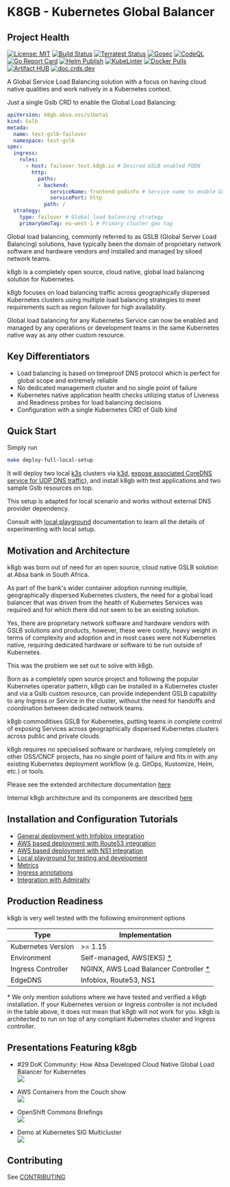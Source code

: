 # K8GB - Kubernetes Global Balancer

## Project Health

[![License: MIT](https://img.shields.io/badge/License-Apache_2.0-yellow.svg)](https://opensource.org/licenses/Apache-2.0)
[![Build Status](https://github.com/AbsaOSS/k8gb/workflows/build/badge.svg)](https://github.com/AbsaOSS/k8gb/actions?query=workflow%3A%22Golang+lint+and+test%22)
[![Terratest Status](https://github.com/AbsaOSS/k8gb/workflows/Terratest/badge.svg)](https://github.com/AbsaOSS/k8gb/actions?query=workflow%3ATerratest)
[![Gosec](https://github.com/AbsaOSS/k8gb/workflows/Gosec/badge.svg)](https://github.com/AbsaOSS/k8gb/actions?query=workflow%3AGosec)
[![CodeQL](https://github.com/AbsaOSS/k8gb/workflows/CodeQL/badge.svg)](https://github.com/AbsaOSS/k8gb/actions?query=workflow%3ACodeQL)
[![Go Report Card](https://goreportcard.com/badge/github.com/AbsaOSS/k8gb)](https://goreportcard.com/report/github.com/AbsaOSS/k8gb)
[![Helm Publish](https://github.com/AbsaOSS/k8gb/workflows/Helm%20Publish/badge.svg)](https://github.com/AbsaOSS/k8gb/actions?query=workflow%3A%22Helm+Publish%22)
[![KubeLinter](https://github.com/AbsaOSS/k8gb/workflows/KubeLinter/badge.svg)](https://github.com/AbsaOSS/k8gb/actions?query=workflow%3AKubeLinter)
[![Docker Pulls](https://img.shields.io/docker/pulls/absaoss/k8gb)](https://hub.docker.com/r/absaoss/k8gb)
[![Artifact HUB](https://img.shields.io/endpoint?url=https://artifacthub.io/badge/repository/k8gb)](https://artifacthub.io/packages/search?repo=k8gb)
[![doc.crds.dev](https://img.shields.io/badge/doc-crds-purple)](https://doc.crds.dev/github.com/absaoss/k8gb)

A Global Service Load Balancing solution with a focus on having cloud native qualities and work natively in a Kubernetes context.

Just a single Gslb CRD to enable the Global Load Balancing:

```yaml
apiVersion: k8gb.absa.oss/v1beta1
kind: Gslb
metada:
  name: test-gslb-failover
  namespace: test-gslb
spec:
  ingress:
    rules:
      - host: failover.test.k8gb.io # Desired GSLB enabled FQDN
        http:
          paths:
          - backend:
              serviceName: frontend-podinfo # Service name to enable GSLB for
              servicePort: http
            path: /
  strategy:
    type: failover # Global load balancing strategy
    primaryGeoTag: eu-west-1 # Primary cluster geo tag
```

Global load balancing, commonly referred to as GSLB (Global Server Load Balancing) solutions, have typically been the domain of proprietary network software and hardware vendors and installed and managed by siloed network teams.

k8gb is a completely open source, cloud native, global load balancing solution for Kubernetes.

k8gb focuses on load balancing traffic across geographically dispersed Kubernetes clusters using multiple load balancing strategies to meet requirements such as region failover for high availability.

Global load balancing for any Kubernetes Service can now be enabled and managed by any operations or development teams in the same Kubernetes native way as any other custom resource.

## Key Differentiators

* Load balancing is based on timeproof DNS protocol which is perfect for global scope and extremely reliable
* No dedicated management cluster and no single point of failure
* Kubernetes native application health checks utilizing status of Liveness and Readiness probes for load balancing decisions
* Configuration with a single Kubernetes CRD of Gslb kind

## Quick Start

Simply run

```sh
make deploy-full-local-setup
```

It will deploy two local [k3s](https://k3s.io/) clusters via [k3d](https://k3d.io/), [expose associated CoreDNS service for UDP DNS traffic](./docs/exposing_dns.md)), and install k8gb with test applications and two sample Gslb resources on top.

This setup is adapted for local scenario and works without external DNS provider dependency.

Consult with [local playground](/docs/local.md) documentation to learn all the details of experimenting with local setup.

## Motivation and Architecture

k8gb was born out of need for an open source, cloud native GSLB solution at Absa bank in South Africa.

As part of the bank's wider container adoption running multiple, geographically dispersed Kubernetes clusters, the need for a global load balancer that was driven from the health of Kubernetes Services was required and for which there did not seem to be an existing solution.

Yes, there are proprietary network software and hardware vendors with GSLB solutions and products, however, these were costly, heavy weight in terms of complexity and adoption and in most cases were not Kubernetes native, requiring dedicated hardware or software to be run outside of Kubernetes.

This was the problem we set out to solve with k8gb.

Born as a completely open source project and following the popular Kubernetes operator pattern, k8gb can be installed in a Kubernetes cluster and via a Gslb custom resource, can provide independent GSLB capability to any Ingress or Service in the cluster, without the need for handoffs and coordination between dedicated network teams.

k8gb commoditises GSLB for Kubernetes, putting teams in complete control of exposing Services across geographically dispersed Kubernetes clusters across public and private clouds.

k8gb requires no specialised software or hardware, relying completely on other OSS/CNCF projects, has no single point of failure and fits in with any existing Kubernetes deployment workflow (e.g. GitOps, Kustomize, Helm, etc.) or tools.

Please see the extended architecture documentation [here](/docs/index.md)

Internal k8gb architecture and its components are described [here](/docs/components.md)

## Installation and Configuration Tutorials

* [General deployment with Infoblox integration](/docs/deploy_infoblox.md)
* [AWS based deployment with Route53 integration](/docs/deploy_route53.md)
* [AWS based deployment with NS1 integration](/docs/deploy_ns1.md)
* [Local playground for testing and development](/docs/local.md)
* [Metrics](/docs/metrics.md)
* [Ingress annotations](/docs/ingress_annotations.md)
* [Integration with Admiralty](/docs/admiralty.md)

## Production Readiness

k8gb is very well tested with the following environment options

| Type                             | Implementation                                                          |
|----------------------------------|-------------------------------------------------------------------------|
| Kubernetes Version               | >= 1.15                                                                 |
| Environment                      | Self-managed, AWS(EKS) [*](#clarify)                                |
| Ingress Controller               | NGINX, AWS Load Balancer Controller [*](#clarify)                       |
| EdgeDNS                          | Infoblox, Route53, NS1                                                  |

<a name="clarify"></a>* We only mention solutions where we have tested and verified a k8gb installation.
If your Kubernetes version or Ingress controller is not included in the table above, it does not mean that k8gb will not work for you. k8gb is architected to run on top of any compliant Kubernetes cluster and Ingress controller.

## Presentations Featuring k8gb

* #29 DoK Community: How Absa Developed Cloud Native Global Load Balancer for Kubernetes<br>
[![](http://img.youtube.com/vi/MluFlwPFZws/hqdefault.jpg)](https://www.youtube.com/watch?v=MluFlwPFZws "#29 DoK Community: How Absa Developed Cloud Native Global Load Balancer for Kubernetes")

* AWS Containers from the Couch show<br>
[![](http://img.youtube.com/vi/5pe3ezSnVI8/hqdefault.jpg)](https://www.youtube.com/watch?v=5pe3ezSnVI8 "AWS Containers from the Couch")

* OpenShift Commons Briefings<br>
[![](http://img.youtube.com/vi/5DhO9C2NCrk/0.jpg)](http://www.youtube.com/watch?v=5DhO9C2NCrk "OpenShift Commons Briefings")

* Demo at Kubernetes SIG Multicluster<br>
[![](http://img.youtube.com/vi/jeUeRQM-ZyM/0.jpg)](http://www.youtube.com/watch?v=jeUeRQM-ZyM "Kubernetes SIG Multicluster")


## Contributing

See [CONTRIBUTING](/CONTRIBUTING.md)
